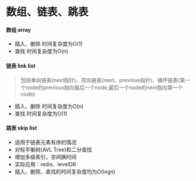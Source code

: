 # 数组、链表、跳表

#### 数组 array
- 插入、删除 时间复杂度为O(1)
- 查找 时间复杂度为O(n)

#### 链表 link list
> 包括单向链表(next指针)、双向链表(next、previous指针)、循环链表(第一个node的previous指向最后一个node,最后一个node的next指向第一个node)

- 插入、删除 时间复杂度为O(n)
- 查找 时间复杂度为O(1) 

#### 跳表 skip list
- 适用于链表元素有序的情况
- 对标平衡树(AVL Tree)和二分查找
- 增加多级索引，空间换时间
- 实际应用：redis、levelDB
- 插入、删除、查找的时间复杂度均为O(logn)

